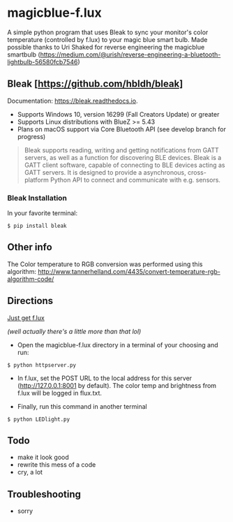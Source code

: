 # magicblue-f.lux
A simple python program that uses Bleak to sync your monitor's color temperature (controlled by f.lux) to your magic blue smart bulb.
Made possible thanks to Uri Shaked for reverse engineering the magicblue smartbulb
(https://medium.com/@urish/reverse-engineering-a-bluetooth-lightbulb-56580fcb7546)
## Bleak [https://github.com/hbldh/bleak]
Documentation: https://bleak.readthedocs.io.
* Supports Windows 10, version 16299 (Fall Creators Update) or greater
* Supports Linux distributions with BlueZ >= 5.43
* Plans on macOS support via Core Bluetooth API (see develop branch for progress)

>Bleak supports reading, writing and getting notifications from GATT servers, as well as a function for discovering BLE devices.
Bleak is a GATT client software, capable of connecting to BLE devices acting as GATT servers. It is designed to provide a asynchronous, cross-platform Python API to connect and communicate with e.g. sensors.
### Bleak Installation
In your favorite terminal:
```
$ pip install bleak
```

## Other info
The Color temperature to RGB conversion was performed using this algorithm: http://www.tannerhelland.com/4435/convert-temperature-rgb-algorithm-code/

## Directions
[Just get f.lux](https://justgetflux.com/)

*(well actually there's a little more than that lol)*

* Open the magicblue-f.lux directory in a terminal of your choosing and run:
```
$ python httpserver.py
```
* In f.lux, set the POST URL to the local address for this server (http://127.0.0.1:8001 by default).
The color temp and brightness from f.lux will be logged in flux.txt.

* Finally, run this command in another terminal
```
$ python LEDlight.py
```
## Todo
* make it look good
* rewrite this mess of a code
* cry, a lot
## Troubleshooting
* sorry

